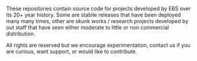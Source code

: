 

These repositories contain source code for projects developed by EBS over its 20+ year history. Some are stabile releases that have been deployed many many times, other are skunk works / research projects developed by out staff that have seen either moderate to little or non commercial distribution. 

All rights are reserved but we encourage experimentation, contact us if you are curious, want support, or would like to contribute. 
